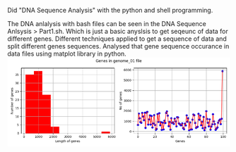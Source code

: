 
Did  "DNA Sequence Analysis" with the python and shell programming.

The DNA anlalysis with bash files can be seen in the DNA Sequence Anlsysis > Part1.sh. 
Which is just a basic anyslsis to get seqeunc of data for different genes.
Different techniques applied to get a sequence of data and split different genes sequences. Analysed that gene sequence occurance in data files using matplot library in python. 
![alt text](https://github.com/zain2703/ScriptProgramming/blob/master/DNA%20Sequence%20Analysis/Task8.png?raw=true)


